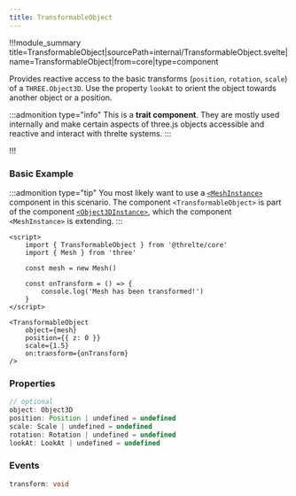 ```yaml
---
title: TransformableObject
---
```


!!!module_summary title=TransformableObject|sourcePath=internal/TransformableObject.svelte|name=TransformableObject|from=core|type=component

Provides reactive access to the basic transforms (`position`, `rotation`, `scale`) of a `THREE.Object3D`. Use the property `lookAt` to orient the object towards another object or a position.

:::admonition type="info"
This is a **trait component**. They are mostly used internally and make certain aspects of three.js objects accessible and reactive and interact with threlte systems.
:::

!!!

### Basic Example

:::admonition type="tip"
You most likely want to use a [`<MeshInstance>`](/core/mesh-instance) component in this scenario. The component `<TransformableObject>` is part of the component [`<Object3DInstance>`](/core/object3d-instance), which the component `<MeshInstance>` is extending.
:::

```svelte
<script>
	import { TransformableObject } from '@threlte/core'
	import { Mesh } from 'three'

	const mesh = new Mesh()

	const onTransform = () => {
		console.log('Mesh has been transformed!')
	}
</script>

<TransformableObject
	object={mesh}
	position={{ z: 0 }}
	scale={1.5}
	on:transform={onTransform}
/>
```

### Properties

```ts
// optional
object: Object3D
position: Position | undefined = undefined
scale: Scale | undefined = undefined
rotation: Rotation | undefined = undefined
lookAt: LookAt | undefined = undefined
```

### Events

```ts
transform: void
```
